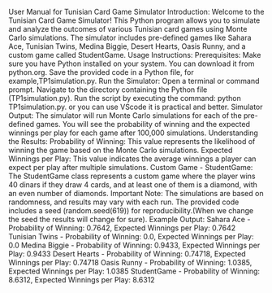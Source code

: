 User Manual for Tunisian Card Game Simulator
Introduction:
Welcome to the Tunisian Card Game Simulator! This Python program allows you to simulate and analyze the outcomes of various Tunisian card games using Monte Carlo simulations. The simulator includes pre-defined games like Sahara Ace, Tunisian Twins, Medina Biggie, Desert Hearts, Oasis Runny, and a custom game called StudentGame.
Usage Instructions:
Prerequisites:
Make sure you have Python installed on your system. You can download it from python.org.
Save the provided code in a Python file, for example,TP1simulation.py.
Run the Simulator:
Open a terminal or command prompt.
Navigate to the directory containing the Python file (TP1simulation.py).
Run the script by executing the command: python TP1simulation.py.
or you can use VScode it is practical and better.
Simulator Output:
The simulator will run Monte Carlo simulations for each of the pre-defined games.
You will see the probability of winning and the expected winnings per play for each game after 100,000 simulations.
Understanding the Results:
Probability of Winning: This value represents the likelihood of winning the game based on the Monte Carlo simulations.
Expected Winnings per Play: This value indicates the average winnings a player can expect per play after multiple simulations.
Custom Game - StudentGame:
The StudentGame class represents a custom game where the player wins 40 dinars if they draw 4 cards, and at least one of them is a diamond, with an even number of diamonds.
Important Note:
The simulations are based on randomness, and results may vary with each run.
The provided code includes a seed (random.seed(619)) for reproducibility.(When we change the seed the results will change for sure).
Example Output:
Sahara Ace - Probability of Winning: 0.7642, Expected Winnings per Play: 0.7642
Tunisian Twins - Probability of Winning: 0.0, Expected Winnings per Play: 0.0
Medina Biggie - Probability of Winning: 0.9433, Expected Winnings per Play: 0.9433
Desert Hearts - Probability of Winning: 0.74718, Expected Winnings per Play: 0.74718
Oasis Runny - Probability of Winning: 1.0385, Expected Winnings per Play: 1.0385
StudentGame - Probability of Winning: 8.6312, Expected Winnings per Play: 8.6312

